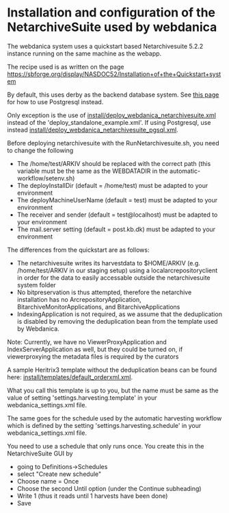 # Installation and configuration of the NetarchiveSuite used by webdanica

The webdanica system uses a quickstart based Netarchivesuite 5.2.2 instance running on the same machine as the webapp.

The recipe used is as written on the page https://sbforge.org/display/NASDOC52/Installation+of+the+Quickstart+system

By default, this uses derby as the backend database system. See [this page](webdanica_with_postgresql.md) for how to use Postgresql instead.

Only exception is the use of [install/deploy_webdanica_netarchivesuite.xml](install/deploy_webdanica_netarchivesuite.xml) instead of the 'deploy_standalone_example.xml'.
If using Postgresql, use instead [install/deploy_webdanica_netarchivesuite_pgsql.xml](install/deploy_webdanica_netarchivesuite_pgsql.xml). 

Before deploying netarchivesuite with the RunNetarchivesuite.sh, you need to change the following

 * The /home/test/ARKIV should be replaced with the correct path (this variable must be the same as the WEBDATADIR in the automatic-workflow/setenv.sh)
 * The deployInstallDir (default = /home/test) must be adapted to your environment
 * The deployMachineUserName (default = test) must be adapted to your environment
 * The receiver and sender (default = test@localhost)  must be adapted to your environment
 * The mail.server setting (default = post.kb.dk)  must be adapted to your environment

The differences from the quickstart are as follows: 
 * The netarchivesuite writes its harvestdata to $HOME/ARKIV (e.g. /home/test/ARKIV in our staging setup) using a localarcrepositoryclient in order for the data to easily accessable outside the netarchivesuite system folder
 * No bitpreservation is thus attempted, therefore the netarchive installation has no ArcrepositoryApplication, BitarchiveMonitorApplications, and BitarchiveApplications
 * IndexingApplication is not required, as we assume that the deduplication is disabled by removing the deduplication bean from the template used by Webdanica.

Note: Currently, we have no ViewerProxyApplication and IndexServerApplication as well, but they could be turned on, if viewerproxying the metadata files is required by the curators

A sample Heritrix3 template without the deduplication beans can be found here: [install/templates/default_orderxml.xml](install/templates/default_orderxml.xml).

What you call this template is up to you, but the name must be same as the value of setting 'settings.harvesting.template' in your webdanica_settings.xml file.

The same goes for the schedule used by the automatic harvesting workflow which is defined by the setting 'settings.harvesting.schedule' in your webdanica_settings.xml file.

You need to use a schedule that only runs once.
You create this in the NetarchiveSuite GUI by 
 * going to Definitions->Schedules 
 * select "Create new schedule"
 * Choose name = Once
 * Choose the second Until option (under the Continue subheading)
 * Write 1 (thus it reads until 1 harvests have been done)
 * Save 

